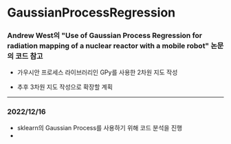 
# GaussianProcessRegression
### Andrew West의 "Use of Gaussian Process Regression for radiation mapping of a nuclear reactor with a mobile robot" 논문의 코드 참고

- 가우시안 프로세스 라이브러리인 GPy를 사용한 2차원 지도 작성

- 추후 3차원 지도 작성으로 확장할 계획

-------------

### 2022/12/16
- sklearn의 Gaussian Process를 사용하기 위해 코드 분석을 진행
- 